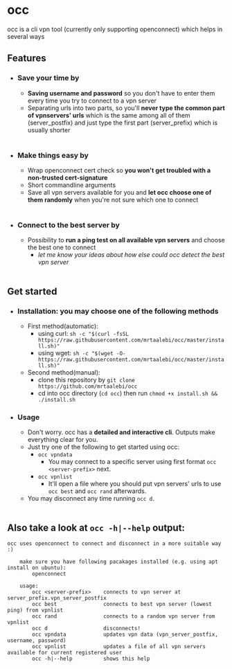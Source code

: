 # occ

occ is a cli vpn tool (currently only supporting openconnect) which helps in several ways
</br>
## Features
* ### Save your time by
  - **Saving username and password** so you don't have to enter them every time you try to connect to a vpn server
  - Separating urls into two parts, so you'll **never type the common part of vpnservers' urls** which is the same among all of them (server_postfix) and just type the first part (server_prefix) which is usually shorter
  </br>
* ### Make things easy by
  - Wrap openconnect cert check so **you won't get troubled with a non-trusted cert-signature**
  - Short commandline arguments
  - Save all vpn servers available for you and **let occ choose one of them randomly** when you're not sure which one to connect
  </br>
* ### Connect to the best server by
  - Possibility to **run a ping test on all available vpn servers** and choose the best one to connect
    - *let me know your ideas about how else could occ detect the best vpn server*
  </br>
    
## Get started
* ### Installation: you may choose one of the following methods
  - First method(automatic):
    - using curl:
      `sh -c "$(curl -fsSL https://raw.githubusercontent.com/mrtaalebi/occ/master/install.sh)"`
    - using wget:
      `sh -c "$(wget -O- https://raw.githubusercontent.com/mrtaalebi/occ/master/install.sh)"`
  - Second method(manual):
    - clone this repository by `git clone https://github.com/mrtaalebi/occ`
    - cd into occ directory (`cd occ`) then run `chmod +x install.sh && ./install.sh`
* ### Usage
  - Don't worry. occ has a **detailed and interactive cli**. Outputs make everything clear for you.
  - Just try one of the following to get started using occ:
    - `occ vpndata`
      - You may connect to a specific server using first format `occ <server-prefix>` next.
    - `occ vpnlist`
      - It'll open a file where you should put vpn servers' urls to use `occ best` and `occ rand` afterwards.
  - You may disconnect any time running `occ d`.
  </br>
    
    
## Also take a look at `occ -h|--help` output:

```
occ uses openconnect to connect and disconnect in a more suitable way :)

    make sure you have following pacakages installed (e.g. using apt install on ubuntu):
        openconnect

    usage:
        occ <server-prefix>    connects to vpn server at server_prefix.vpn_server_postfix
        occ best               connects to best vpn server (lowest ping) from vpnlist
        occ rand               connects to a random vpn server from vpnlist
        occ d                  disconnects!
        occ vpndata            updates vpn data (vpn_server_postfix, username, password)
        occ vpnlist            updates a file of all vpn servers available for current registered user
        occ -h|--help          shows this help

```
</br>
